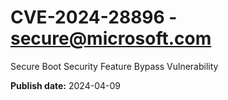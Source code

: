 # CVE-2024-28896 - secure@microsoft.com

Secure Boot Security Feature Bypass Vulnerability

**Publish date:** 2024-04-09
